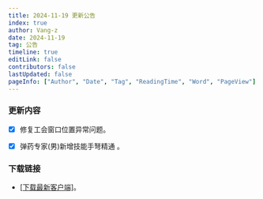 ```yaml
---
title: 2024-11-19 更新公告
index: true
author: Vang-z
date: 2024-11-19
tag: 公告
timeline: true
editLink: false
contributors: false
lastUpdated: false
pageInfo: ["Author", "Date", "Tag", "ReadingTime", "Word", "PageView"]
---
```


### 更新内容
- [x] 修复<a>工会窗口</a>位置异常问题。
- [x] 弹药专家(男)新增技能<a>手弩精通</a> 。


### 下载链接
- [[下载最新客户端]](http://43.136.185.119:5244/d/RFOClient/App/%E8%82%A5%E7%81%B5%E7%9A%84%E5%A5%87%E5%A6%99%E5%B9%BB%E6%83%B3_x64-setup.exe?sign=vMSVetNq4jIzakRvkPTFCeuQkazn6fHRVCrozVwsOYc=:0)。
